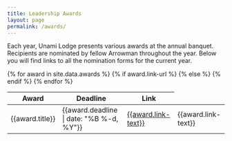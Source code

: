 ```yaml
---
title: Leadership Awards
layout: page
permalink: /awards/
---
```

Each year, Unami Lodge presents various awards at the annual banquet. Recipients are nominated by fellow Arrowman throughout the year.  Below you will find links to all the nomination forms for the current year.

<table class="table table-responsive table-striped mt-3">
  <thead>
    <tr>
      <th scope="col">Award</th>
      <th scope="col">Deadline</th>
      <th scope="col">Link</th>
    </tr>
  </thead>
  <tbody>
    {% for award in site.data.awards %}
      <tr>
        <td class="align-middle">{{award.title}}</td>
        <td class="align-middle">{{award.deadline | date: "%B %-d, %Y"}}</td>
        {% if award.link-url %}
          <td class="align-middle"><a class="btn btn-primary" href="{{award.link-url}}">{{award.link-text}}</a></td>
        {% else %}
          <td class="align-middle">{{award.link-text}}</td>
        {% endif %}
      </tr>
    {% endfor %}
  </tbody>
</table>
